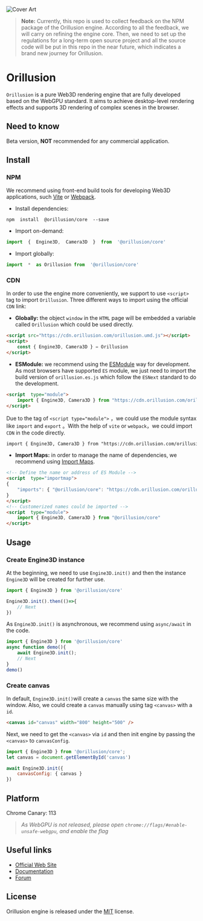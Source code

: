 ![Cover Art](https://github.com/Orillusion/orillusion-webgpu-samples/blob/main/logo.png)
> **Note:**
> Currently, this repo is used to collect feedback on the NPM package of the Orillusion engine. According to all the feedback, we will carry on refining the engine core. Then, we need to set up the regulations for a long-term open source project and all the source code will be put in this repo in the near future, which indicates a brand new journey for Orillusion.

# Orillusion
`Orillusion`  is a pure Web3D rendering engine that are fully developed based on the WebGPU standard. It aims to achieve desktop-level rendering effects and supports 3D rendering of complex scenes in the browser.

## Need to know
Beta version,  **NOT**  recommended for any commercial application.

## Install

### NPM
We recommend using front-end build tools for developing Web3D applications, such  [Vite](https://vitejs.dev/) or [Webpack](https://webpack.js.org/). 

- Install dependencies:
```text
npm  install  @orillusion/core  --save
```
- Import on-demand:
```javascript
import  {  Engine3D,  Camera3D  }  from  '@orillusion/core'
```
- Import globally:
```javascript
import  *  as Orillusion from  '@orillusion/core'
```

### CDN
In order to use the engine more conveniently, we support to use `<script>` tag to import `Orillusion`. Three different ways to import using the official `CDN` link:
- **Globally:**  the object `window` in the `HTML` page will be embedded a variable called `Orillusion` which could be used directly.
```html
<script src="https://cdn.orillusion.com/orillusion.umd.js"></script>
<script>  
	const { Engine3D, Camera3D } = Orillusion  
</script>
```
-  **ESModule:** we recommend using the [ESModule](https://developer.mozilla.org/zh-CN/docs/Web/JavaScript/Guide/Modules) way for development. As most browsers have supported `ES` module, we just need to import the build version of `orillusion.es.js` which follow the `ESNext` standard to do the  development.
```html
<script  type="module">  
	import { Engine3D, Camera3D } from "https://cdn.orillusion.com/orillusion.es.js" 
</script>
```
Due to the tag of `<script type="module">` ，we could use the module syntax like `import` and `export` 。With the help of  `vite` or `webpack`，we could import `CDN` in the code directly. 
```html
import { Engine3D, Camera3D } from "https://cdn.orillusion.com/orillusion.es.js"
```
- **Import Maps:** in order to manage the name of dependencies, we recommend using [Import Maps](https://caniuse.com/import-maps).

```html
<!-- Define the name or address of ES Module -->  
<script  type="importmap">  
{  
	"imports": { "@orillusion/core": "https://cdn.orillusion.com/orillusion.es.js" }  
}  
</script>  
<!-- Customerized names could be imported -->  
<script  type="module">  
	import { Engine3D, Camera3D } from "@orillusion/core"
</script>
```

## Usage
### Create Engine3D instance

At the beginning, we need to use `Engine3D.init()` and then the instance `Engine3D` will be created for further use.

```javascript
import { Engine3D } from '@orillusion/core' 

Engine3D.init().then(()=>{  
	// Next
})
```
As `Engine3D.init()` is asynchronous, we recommend using `async/await` in the code.
```javascript
import { Engine3D } from '@orillusion/core'  
async function demo(){  
	await Engine3D.init();  
	// Next 
}  
demo()
```
### Create canvas
In default, `Engine3D.init()`will create a `canvas`  the same size with the window. Also, we could create a `canvas` manually using tag `<canvas>` with a `id`.

```html
<canvas id="canvas" width="800" height="500" />
```
Next, we need to get the `<canvas>` via `id` and then init engine by passing the `<canvas>` to `canvasConfig`.

```javascript
import { Engine3D } from '@orillusion/core';  
let canvas = document.getElementById('canvas')  

await Engine3D.init({  
	canvasConfig: { canvas }  
})
```

## Platform
Chrome Canary: 113

> *As WebGPU is not released, please open `chrome://flags/#enable-unsafe-webgpu`, and enable the flag*

## Useful links
- [Official Web Site](https://www.orillusion.com/)
- [Documentation](https://www.orillusion.com/)
- [Forum](https://forum.orillusion.com/)

## License 

Orillusion engine is released under the [MIT](https://opensource.org/licenses/MIT) license. 

